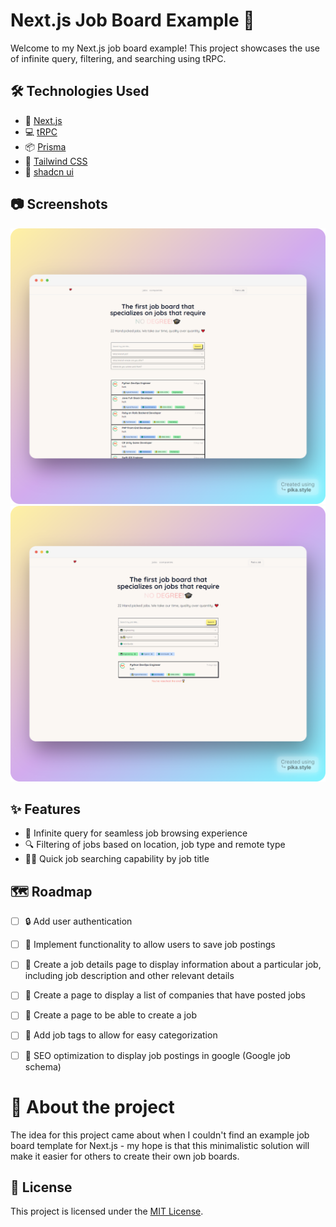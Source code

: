 # Next.js Job Board Example 🚀

Welcome to my Next.js job board example! This project showcases the use of infinite query, filtering, and searching using tRPC.

## 🛠️ Technologies Used

- 🌟 [Next.js](https://nextjs.org/)
- 💻 [tRPC](https://trpc.io/)
- 📦 [Prisma](https://www.prisma.io/)
- 🎨 [Tailwind CSS](https://tailwindcss.com/)
- 🎨 [shadcn ui](https://ui.shadcn.com/)


## 📷 Screenshots

<!-- Insert Screenshots Here -->
![Demo1](/screenshots/demo1.png)
![Demo2](/screenshots/demo2.png)


## ✨ Features

- 📜 Infinite query for seamless job browsing experience
- 🔍 Filtering of jobs based on location, job type and remote type
- 🕵️‍♀️ Quick job searching capability by job title

## 🗺️ Roadmap

- [ ] 🔒 Add user authentication
- [ ] 💾 Implement functionality to allow users to save job postings
- [ ] 📝 Create a job details page to display information about a particular job, including job description and other relevant details
- [ ] 🏢 Create a page to display a list of companies that have posted jobs
- [ ] 🏢 Create a page to be able to create a job
- [ ] 🧩 Add job tags to allow for easy categorization
- [ ] 🚀 SEO optimization to display job postings in google (Google job schema)


# 🤝 About the project

The idea for this project came about when I couldn't find an example job board template for Next.js - my hope is that this minimalistic solution will make it easier for others to create their own job boards.

## 📝 License

This project is licensed under the [MIT License](https://opensource.org/licenses/MIT).